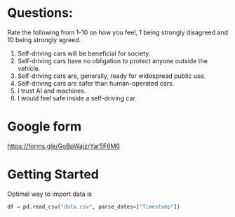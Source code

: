# Questions: 
Rate the following from 1-10 on how you feel, 1 being strongly disagreed and 10 being strongly agreed.
1. Self-driving cars will be beneficial for society. 
2. Self-driving cars have no obligation to protect anyone outside the vehicle. 
3. Self-driving cars are, generally, ready for widespread public use. 
4. Self-driving cars are safer than human-operated cars. 
5. I trust AI and machines.
6. I would feel safe inside a self-driving car.

# Google form
https://forms.gle/GoBpWajzrYar5F6M6 

# Getting Started 
Optimal way to import data is 
```python
df = pd.read_csv("data.csv", parse_dates=["Timestamp"])
```

